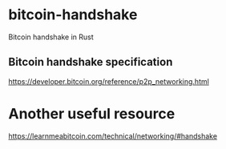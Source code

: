 # bitcoin-handshake
Bitcoin handshake in Rust

## Bitcoin handshake specification
https://developer.bitcoin.org/reference/p2p_networking.html

# Another useful resource
https://learnmeabitcoin.com/technical/networking/#handshake